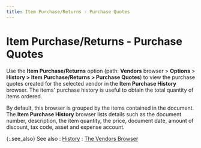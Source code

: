 ```yaml
---
title: Item Purchase/Returns - Purchase Quotes
---
```


# Item Purchase/Returns - Purchase Quotes


Use the **Item Purchase/Returns**  option (path: **Vendors** browser  > **Options** > **History 
 &gt; Item Purchase/Returns &gt; Purchase Quotes**) to view the purchase  quotes created for the selected vendor in the **Item 
 Purchase History** browser. The items' purchase history is useful  to obtain the total quantity of items ordered.


By default, this browser is grouped by the items contained in the document.  The **Item Purchase History** browser  lists details such as the document number, description, the item quantity,  the price, document date, amount of discount, tax code, asset and expense  account.


{:.see_also}
See also
: [History]({{site.mv_baseurl}}/vendors-browser/info/history/history_additional_browser_options_vendor_profile.html)
: [The Vendors Browser]({{site.mv_baseurl}}/vendors-browser/the_vendor_browser.html)
